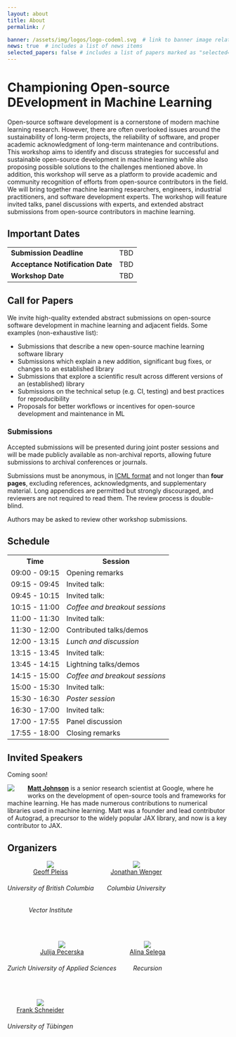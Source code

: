 ```yaml
---
layout: about
title: About
permalink: /

banner: /assets/img/logos/logo-codeml.svg  # link to banner image relative to root
news: true  # includes a list of news items
selected_papers: false # includes a list of papers marked as "selected={true}"
---
```


# Championing Open-source DEvelopment in Machine Learning

Open-source software development is a cornerstone of modern machine learning research.
However, there are often overlooked issues around the
sustainability of long-term projects, the reliability of software,
and proper academic acknowledgment of long-term maintenance and contributions.
This workshop aims to identify and discuss strategies for successful and sustainable open-source development
in machine learning while also proposing possible solutions to the challenges mentioned above.
In addition, this workshop will serve as a platform to provide
academic and community recognition of efforts from open-source contributors in the field.
We will bring together machine learning researchers, engineers,
industrial practitioners, and software development experts.
The workshop will feature invited talks, panel discussions with experts,
and extended abstract submissions from open-source contributors in machine learning.


## Important Dates

<div>
<table>
    <tbody>
    <tr>
        <td><b>Submission Deadline</b></td>
        <!-- <td>August 30th, 2024 11:59 PM AoE</td> -->
        <td>TBD</td>
    </tr>
    <tr>
        <td><b>Acceptance Notification Date</b></td>
        <!-- <td>September 30th, 2024 11:59 PM AoE</td> -->
        <td>TBD</td>
    </tr>
    <tr>
        <td><b>Workshop Date</b></td>
        <!-- <td>December 14th or 15th, 2024</td> -->
        <td>TBD</td>
    </tr>
    </tbody>
</table>
</div>

## Call for Papers

We invite high-quality extended abstract submissions on open-source software development in machine learning and adjacent fields. Some examples (non-exhaustive list): 

- Submissions that describe a new open-source machine learning software library 
- Submissions which explain a new addition, significant bug fixes, or changes to an established library
- Submissions that explore a scientific result across different versions of an (established) library
- Submissions on the technical setup (e.g. CI, testing) and best practices for reproducibility
- Proposals for better workflows or incentives for open-source development and maintenance in ML
<!-- - Proposals for workshops or events on how to build a community around software -->

### Submissions

Accepted submissions will be presented during joint poster sessions and will be made publicly available as non-archival reports, allowing future submissions to archival conferences or journals. 

Submissions must be anonymous, in <span style="color:#3a92d6;font-weight:400;"><a href="https://icml.cc/Conferences/2025/AuthorInstructions">ICML format</a></span> and not longer than **four pages**, excluding references, acknowledgments, and supplementary material. Long appendices are permitted but strongly discouraged, and reviewers are not required to read them. The review process is double-blind.

<!-- Please note that we do not accept submissions that have previously been published elsewhere or will be presented at the main ICML conference. -->

<!-- We also welcome submissions of recently published work that is strongly within the scope of the workshop (with proper formatting). We encourage the authors of such submissions to focus on accessibility to the wider NeurIPS community while distilling their work into an extended abstract.  -->

Authors may be asked to review other workshop submissions. 

## Schedule

<table>
<tr><th>Time</th><th>Session</th></tr>
<tr><td>09:00 - 09:15</td><td>Opening remarks</td></tr>
<tr><td>09:15 - 09:45</td><td>Invited talk: <!--<a href="#sara-hooker">Sara Hooker</a></!--></td></tr>
<tr><td>09:45 - 10:15</td><td>Invited talk: <!--<a href="#max-balandat">Max Balandat</a></!--></td></tr>
<tr><td>10:15 - 11:00</td><td><em>Coffee and breakout sessions</em></td></tr>
<tr><td>11:00 - 11:30</td><td>Invited talk: <!--<a href="#tri-dao">Tri Dao</a></!--></td></tr>
<tr><td>11:30 - 12:00</td><td>Contributed talks/demos</td></tr>
<tr><td>12:00 - 13:15</td><td><em>Lunch and discussion</em></td></tr>
<tr><td>13:15 - 13:45</td><td>Invited talk: <!--<a href="#stella-biderman">Stella Biderman</a></!--></td></tr>
<tr><td>13:45 - 14:15</td><td>Lightning talks/demos</td></tr>
<tr><td>14:15 - 15:00</td><td><em>Coffee and breakout sessions</em></td></tr>
<tr><td>15:00 - 15:30</td><td>Invited talk: <!--<a href="#paige-bailey">Paige Bailey</a></!--></td></tr>
<tr><td>15:30 - 16:30</td><td><em>Poster session</em></td></tr>
<tr><td>16:30 - 17:00</td><td>Invited talk: <!--<a href="#matt-johnson">Matt Johnson</a></!--></td></tr>
<tr><td>17:00 - 17:55</td><td>Panel discussion</td></tr>
<tr><td>17:55 - 18:00</td><td>Closing remarks</td></tr>
</table>


## Invited Speakers

Coming soon!

<!-- <div class="row" id="paige-bailey">
  <div class="col-md-12">
    <img class="speaker-pic" style="float:left;margin-right:30px;margin-bottom:15px" src="{{ "/assets/img/people/paige_bailey.jpg" | prepend:site.baseurl }}">
    <p><a href="https://webpaige.dev/"><b>Paige Bailey</b></a>
    is a distinguished ML engineer and product manager with extensive experience leading teams at tech giants such as Microsoft and Google.
    She is passionate about forging a path toward efficient human-computer collaboration and improving the accessibility of ML tools.
    She has contributed significantly to the development of open-source tools, including TensorFlow.
    Paige is also an advocate for diversity in tech, actively promoting initiatives to support underrepresented groups in STEM.</p>
  </div>
</div>

<div class="row" id="sara-hooker">
  <div class="col-md-12">
    <img class="speaker-pic" style="float:left;margin-right:30px;margin-bottom:15px" src="{{ "/assets/img/people/sara_hooker.jpeg" | prepend:site.baseurl }}">
    <p><a href="https://www.sarahooker.me/"><b>Sara Hooker</b></a>
    is a renowned ML researcher and leader in AI fairness and interpretability, and currently the VP of research at Cohere.
    She previously was a research scientist at Google Brain, focusing on training models that are not only accurate, but also interpretable, fair, and robust.
    Sara is the founder and a current advisor of Delta Analytics, a nonprofit organization dedicated to bringing data science expertise to underserved communities.
    She uses her expertise and outreach to advocate for trustworthy, accessible and equitable ML practices and to promote open research and collaboration.</p>
  </div>
</div>

<div class="row" id="tri-dao">
  <div class="col-md-12">
    <img class="speaker-pic" style="float:left;margin-right:30px;margin-bottom:15px" src="{{ "/assets/img/people/tri_dao.jpeg" | prepend:site.baseurl }}">
    <p><a href="https://tridao.me/"><b>Tri Dao</b></a>
    is a chief scientist at Together.AI and an incoming assistant professor at Princeton University.
    He recently completed his Ph.D. at Stanford University working with
    Christopher Re and Stefano Ermon.
    Tri is a leading expert in machine learning and systems, with a focus on efficient training and long-range context.
    He has made significant contributions to the development of open-source tools and frameworks, including Mamba and FlashAttention.</p>
  </div>
</div>

<div class="row" id="max-balandat">
  <div class="col-md-12">
    <img class="speaker-pic" style="float:left;margin-right:30px;margin-bottom:15px" src="{{ "/assets/img/people/max_balandat.jpeg" | prepend:site.baseurl }}">
    <p><a href="https://www.linkedin.com/in/maximilian-balandat-b5843946/"><b>Max Balandat</b></a>
    is a leading researcher in Bayesian optimization and ML, currently advancing the field through his work at Meta.
    He founded and currently maintains BoTorch and Ax, the leading libraries for Bayesian optimization and experimental design.
    Max's research focuses on making complex optimization techniques more accessible and applicable to real-world problems in various fields including econometrics and treatment optimization.</p>
  </div>
</div>

<div class="row" id="stella-biderman">
  <div class="col-md-12">
    <img class="speaker-pic" style="float:left;margin-right:30px;margin-bottom:15px" src="{{ "/assets/img/people/stella_biderman.png" | prepend:site.baseurl }}">
    <p><a href="https://www.stellabiderman.com/"><b>Stella Biderman</b></a>
    is a researcher at Booz Allen Hamilton & executive director at EleutherAI who
    specializes in natural language processing, ML interpretability, and AI
    ethics.
    She has contributed to the release of several open-source generative models
    such as GPT-NeoX, BLOOM, VQGAN-CLIP, and OpenFold.
    Her current research focuses on mechanistic interpretability research
    and the learning dynamics of large language models.
    Stella is currently a lead contributor to the Pythia project for transformer interpretability.</p>
  </div>
</div> -->


<div class="row" id="matt-johnson">
  <div class="col-md-12">
    <img class="speaker-pic" style="float:left;margin-right:30px;margin-bottom:15px" src="{{ "/assets/img/people/matt_johnson.jpg" | prepend:site.baseurl }}">
    <p><a href="https://github.com/mattjj"><b>Matt Johnson</b></a>
    is a senior research scientist at Google, where he works on the development of open-source tools and frameworks for machine learning.
    He has made numerous contributions to numerical libraries used in machine learning.
    Matt was a founder and lead contributor of Autograd, a precursor to the widely popular JAX library, and now is a key contributor to JAX.</p>
  </div>
</div>

## Organizers

<div class="organizers" style="  display: flex;  flex-wrap: wrap;  text-align: center;  gap: 30px;">

 <div class="col-xs-3">
    <a href="https://geoffpleiss.com/">
      <img class="people-pic" src="{{ "/assets/img/people/geoff_pleiss.jpg" | prepend:site.baseurl }}">
    </a>
    <div class="people-name">
      <a href="https://geoffpleiss.com/">Geoff Pleiss</a>
      <h6>University of British Columbia</h6>
      <h6>Vector Institute</h6>
    </div>
  </div>

  <div class="col-xs-3">
    <a href="https://jonathanwenger.netlify.app/">
      <img class="people-pic" src="{{ "/assets/img/people/jonathan_wenger.jpg" | prepend:site.baseurl }}">
    </a>
    <div class="people-name">
      <a href="https://jonathanwenger.netlify.app/">Jonathan Wenger</a>
      <h6>Columbia University</h6>
    </div>
  </div>

  <div class="col-xs-3">
    <a href="https://www.zhaw.ch/en/about-us/person/pece/">
      <img class="people-pic" src="{{ "/assets/img/people/julija_pecerska.jpg" | prepend:site.baseurl }}">
    </a>
    <div class="people-name">
      <a href="https://www.zhaw.ch/en/about-us/person/pece/">Julija Pecerska</a>
      <h6>Zurich University of Applied Sciences</h6>
    </div>
  </div>

  <div class="col-xs-3">
    <a href="https://alinaselega.github.io/">
      <img class="people-pic" src="{{ "/assets/img/people/alina_selega.png" | prepend:site.baseurl }}">
    </a>
    <div class="people-name">
      <a href="https://alinaselega.github.io/">Alina Selega</a>
      <h6>Recursion</h6>
      <!-- <h6>Vector Institute</h6> -->
    </div>
  </div>

  <div class="col-xs-3">
    <a href="https://fsschneider.github.io">
      <img class="people-pic" src="{{ "/assets/img/people/frank_schneider.jpg" | prepend:site.baseurl }}">
    </a>
    <div class="people-name">
      <a href="https://fsschneider.github.io">Frank Schneider</a>
      <h6>University of Tübingen</h6>
    </div>
  </div>

</div>